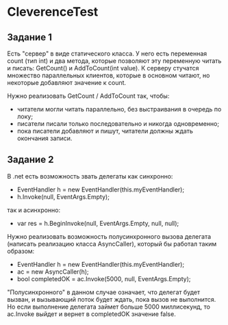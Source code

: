 # CleverenceTest
## Задание 1
Есть "сервер" в виде статического класса. У него есть переменная count (тип int) и два метода, которые позволяют эту переменную читать и писать: GetCount() и AddToCount(int value). К серверу стучатся множество параллельных клиентов, которые в основном читают, но некоторые добавляют значение к count.

Нужно реализовать GetCount / AddToCount так, чтобы:
* читатели могли читать параллельно, без выстраивания в очередь по локу; 
* писатели писали только последовательно и никогда одновременно; 
* пока писатели добавляют и пишут, читатели должны ждать окончания записи. 

## Задание 2
В .net есть возможность звать делегаты как синхронно: 
* EventHandler h = new EventHandler(this.myEventHandler);
* h.Invoke(null, EventArgs.Empty); 

так и асинхронно:
* var res = h.BeginInvoke(null, EventArgs.Empty, null, null);

Нужно реализовать возможность полусинхронного вызова делегата (написать реализацию класса AsyncCaller), который бы работал таким образом:
* EventHandler h = new EventHandler(this.myEventHandler); 
* ac = new AsyncCaller(h); 
* bool completedOK = ac.Invoke(5000, null, EventArgs.Empty);

"Полусинхронного" в данном случае означает, что делегат будет вызван, и вызывающий поток будет ждать, пока вызов не выполнится.  Но если выполнение делегата займет больше 5000 миллисекунд, то ac.Invoke выйдет и вернет в completedOK значение false.
